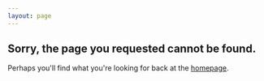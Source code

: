 ```yaml
---
layout: page
---
```


## Sorry, the page you requested cannot be found.
Perhaps you'll find what you're looking for back at the [homepage](/).
